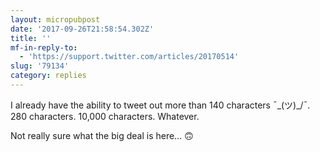 ```yaml
---
layout: micropubpost
date: '2017-09-26T21:58:54.302Z'
title: ''
mf-in-reply-to:
  - 'https://support.twitter.com/articles/20170514'
slug: '79134'
category: replies
---
```

I already have the ability to tweet out more than 140 characters ¯\_(ツ)_/¯. 280 characters. 10,000 characters. Whatever.

Not really sure what the big deal is here… 🙃
